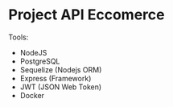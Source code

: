 # Project API Eccomerce

Tools:

- NodeJS
- PostgreSQL
- Sequelize (Nodejs ORM)
- Express (Framework)
- JWT (JSON Web Token)
- Docker
